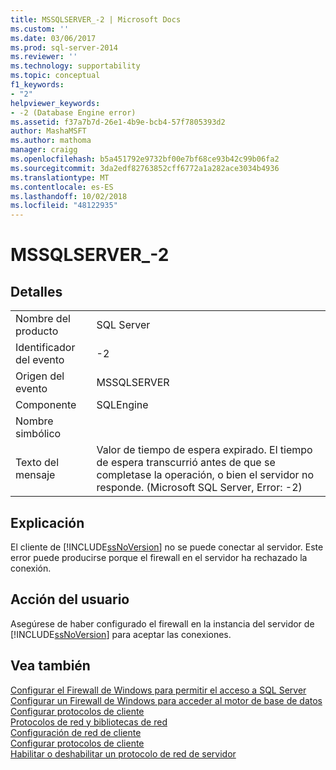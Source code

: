```yaml
---
title: MSSQLSERVER_-2 | Microsoft Docs
ms.custom: ''
ms.date: 03/06/2017
ms.prod: sql-server-2014
ms.reviewer: ''
ms.technology: supportability
ms.topic: conceptual
f1_keywords:
- "2"
helpviewer_keywords:
- -2 (Database Engine error)
ms.assetid: f37a7b7d-26e1-4b9e-bcb4-57f7805393d2
author: MashaMSFT
ms.author: mathoma
manager: craigg
ms.openlocfilehash: b5a451792e9732bf00e7bf68ce93b42c99b06fa2
ms.sourcegitcommit: 3da2edf82763852cff6772a1a282ace3034b4936
ms.translationtype: MT
ms.contentlocale: es-ES
ms.lasthandoff: 10/02/2018
ms.locfileid: "48122935"
---
```

# <a name="mssqlserver-2"></a>MSSQLSERVER_-2
    
## <a name="details"></a>Detalles  
  
|||  
|-|-|  
|Nombre del producto|SQL Server|  
|Identificador del evento|-2|  
|Origen del evento|MSSQLSERVER|  
|Componente|SQLEngine|  
|Nombre simbólico||  
|Texto del mensaje|Valor de tiempo de espera expirado.  El tiempo de espera transcurrió antes de que se completase la operación, o bien el servidor no responde. (Microsoft SQL Server, Error: -2)|   
  
## <a name="explanation"></a>Explicación  
 El cliente de [!INCLUDE[ssNoVersion](../../includes/ssnoversion-md.md)] no se puede conectar al servidor. Este error puede producirse porque el firewall en el servidor ha rechazado la conexión. 
  
## <a name="user-action"></a>Acción del usuario  
 Asegúrese de haber configurado el firewall en la instancia del servidor de [!INCLUDE[ssNoVersion](../../includes/ssnoversion-md.md)] para aceptar las conexiones.  
  
## <a name="see-also"></a>Vea también  
 [Configurar el Firewall de Windows para permitir el acceso a SQL Server](../../sql-server/install/configure-the-windows-firewall-to-allow-sql-server-access.md)   
 [Configurar un Firewall de Windows para acceder al motor de base de datos](../../database-engine/configure-windows/configure-a-windows-firewall-for-database-engine-access.md)   
 [Configurar protocolos de cliente](../../database-engine/configure-windows/configure-client-protocols.md)   
 [Protocolos de red y bibliotecas de red](../../sql-server/install/network-protocols-and-network-libraries.md)   
 [Configuración de red de cliente](../../database-engine/configure-windows/client-network-configuration.md)   
 [Configurar protocolos de cliente](../../database-engine/configure-windows/configure-client-protocols.md)   
 [Habilitar o deshabilitar un protocolo de red de servidor](../../database-engine/configure-windows/enable-or-disable-a-server-network-protocol.md)  
  
